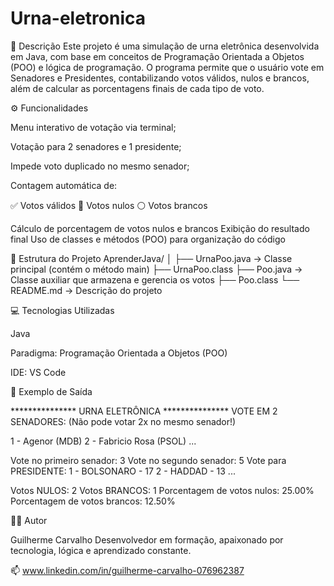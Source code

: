 # Urna-eletronica
📖 Descrição  Este projeto é uma simulação de urna eletrônica desenvolvida em Java, com base em conceitos de Programação Orientada a Objetos (POO) e lógica de programação. O programa permite que o usuário vote em Senadores e Presidentes, contabilizando votos válidos, nulos e brancos, além de calcular as porcentagens finais de cada tipo de voto.

⚙️ Funcionalidades

Menu interativo de votação via terminal;

Votação para 2 senadores e 1 presidente;

Impede voto duplicado no mesmo senador;

Contagem automática de:

✅ Votos válidos
🚫 Votos nulos
⚪ Votos brancos

Cálculo de porcentagem de votos nulos e brancos
Exibição do resultado final
Uso de classes e métodos (POO) para organização do código

🧩 Estrutura do Projeto
AprenderJava/
│
├── UrnaPoo.java        → Classe principal (contém o método main)
├── UrnaPoo.class 
├── Poo.java            → Classe auxiliar que armazena e gerencia os votos
├── Poo.class 
└── README.md           → Descrição do projeto

💻 Tecnologias Utilizadas

Java

Paradigma: Programação Orientada a Objetos (POO)

IDE: VS Code

🏁 Exemplo de Saída

*************** URNA ELETRÔNICA ***************
VOTE EM 2 SENADORES: (Não pode votar 2x no mesmo senador!)

1 - Agenor (MDB)
2 - Fabricio Rosa (PSOL)
...

Vote no primeiro senador: 3
Vote no segundo senador: 5
Vote para PRESIDENTE:
1 - BOLSONARO - 17
2 - HADDAD - 13
...

Votos NULOS: 2
Votos BRANCOS: 1
Porcentagem de votos nulos: 25.00%
Porcentagem de votos brancos: 12.50%

🧑‍💻 Autor

Guilherme Carvalho
Desenvolvedor em formação, apaixonado por tecnologia, lógica e aprendizado constante.

📫 www.linkedin.com/in/guilherme-carvalho-076962387
